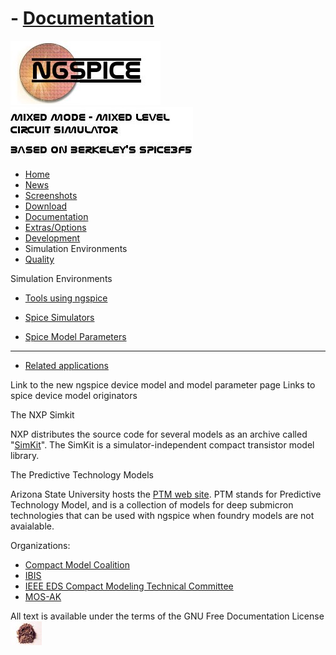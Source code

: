 # - [Documentation](./Docs.Html)

![NGSPICE](./images/nglogo.jpg) ![Mixed mode - mixed level circuit simulator - based on Berkeley's Spice3f5](./images/ngtext2.jpg) [](https://sourceforge.net/projects/ngspice)

- [Home](./index.html)
- [News](./news.html)
- [Screenshots](https://sourceforge.net/projects/ngspice/)
- [Download](./download.html)
- [Documentation](./docs.html)
- [Extras/Options](./extras.html)
- [Development](./devel.html)
- Simulation Environments
- [Quality](./quality.html)

Simulation Environments

- [Tools using ngspice](./resources.html)

- [Spice Simulators](spices.html)

- [Spice Model Parameters](modelparams.html)

- ------------------------------------------------------------------------

- [Related applications](./relapp.html)

Link to the new ngspice device model and model parameter page
Links to spice device model originators

The NXP Simkit

NXP distributes the source code for several models as an archive called "[SimKit](https://www.nxp.com/support/developer-resources/models-and-test-data/simkit:SIMKIT)". The SimKit is a simulator-independent compact transistor model library.

The Predictive Technology Models

Arizona State University hosts the [PTM web site](http://ptm.asu.edu). PTM stands for Predictive Technology Model, and is a collection of models for deep submicron technologies that can be used with ngspice when foundry models are not avaialable.

Organizations:

- [Compact Model Coalition](http://www.si2.org/cmc/)
- [IBIS](https://ibis.org/)
- [IEEE EDS Compact Modeling Technical Committee](http://www.ntu.edu.sg/home/exzhou/CM/index.htm)
- [MOS-AK](http://www.mos-ak.org)

 All text is available under the terms of the GNU Free Documentation License ![](./images/spice.jpg)
